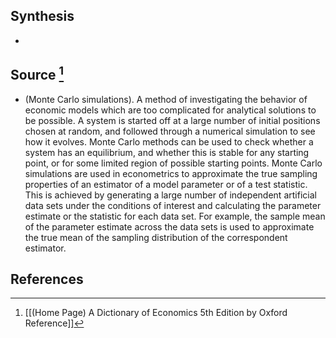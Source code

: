 ## Synthesis
- 
## Source [^1]
- (Monte Carlo simulations). A method of investigating the behavior of economic models which are too complicated for analytical solutions to be possible. A system is started off at a large number of initial positions chosen at random, and followed through a numerical simulation to see how it evolves. Monte Carlo methods can be used to check whether a system has an equilibrium, and whether this is stable for any starting point, or for some limited region of possible starting points. Monte Carlo simulations are used in econometrics to approximate the true sampling properties of an estimator of a model parameter or of a test statistic. This is achieved by generating a large number of independent artificial data sets under the conditions of interest and calculating the parameter estimate or the statistic for each data set. For example, the sample mean of the parameter estimate across the data sets is used to approximate the true mean of the sampling distribution of the correspondent estimator.
## References

[^1]: [[(Home Page) A Dictionary of Economics 5th Edition by Oxford Reference]]